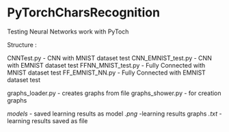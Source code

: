 # PyTorchCharsRecognition

Testing Neural Networks work with PyToch

Structure :

CNNTest.py - CNN with MNIST dataset test
CNN_EMNIST_test.py - CNN with EMNIST dataset test
FFNN_MNIST_test.py - Fully Connected with MNIST dataset test
FF_EMNIST_NN.py - Fully Connected with EMNIST dataset test

graphs_loader.py - creates graphs from file
graphs_shower.py - for creation graphs

*models* - saved learning results as model
*.png* -learning results graphs
*.txt* - learning results saved as file
